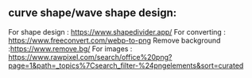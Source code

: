 curve shape/wave shape design:
---------------------------
For shape design : https://www.shapedivider.app/
For converting : https://www.freeconvert.com/webp-to-png
Remove background :https://www.remove.bg/
For images : https://www.rawpixel.com/search/office%20png?page=1&path=_topics%7Csearch_filter-%24pngelements&sort=curated
